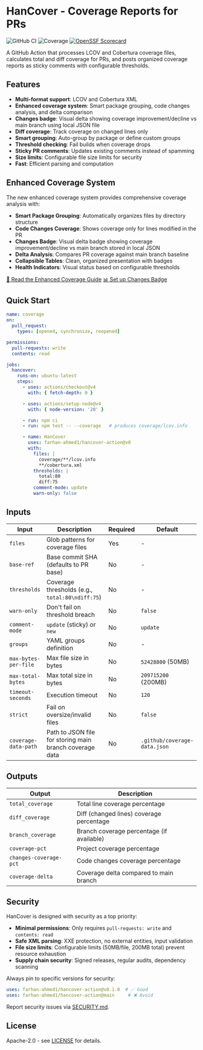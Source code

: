# HanCover - Coverage Reports for PRs

![GitHub CI](https://github.com/farhan-ahmed1/hancover-action/actions/workflows/ci.yml/badge.svg)
![Coverage](https://img.shields.io/badge/coverage-59%25-red)
[![OpenSSF Scorecard](https://api.scorecard.dev/projects/github.com/farhan-ahmed1/hancover-action/badge)](https://scorecard.dev/viewer/?uri=github.com/farhan-ahmed1/hancover-action)

A GitHub Action that processes LCOV and Cobertura coverage files, calculates total and diff coverage for PRs, and posts organized coverage reports as sticky comments with configurable thresholds.

## Features

- **Multi-format support**: LCOV and Cobertura XML
- **Enhanced coverage system**: Smart package grouping, code changes analysis, and delta comparison
- **Changes badge**: Visual delta showing coverage improvement/decline vs main branch using local JSON file
- **Diff coverage**: Track coverage on changed lines only
- **Smart grouping**: Auto-group by package or define custom groups
- **Threshold checking**: Fail builds when coverage drops
- **Sticky PR comments**: Updates existing comments instead of spamming
- **Size limits**: Configurable file size limits for security
- **Fast**: Efficient parsing and computation

## Enhanced Coverage System

The new enhanced coverage system provides comprehensive coverage analysis with:

- **Smart Package Grouping**: Automatically organizes files by directory structure
- **Code Changes Coverage**: Shows coverage only for lines modified in the PR
- **Changes Badge**: Visual delta badge showing coverage improvement/decline vs main branch stored in local JSON
- **Delta Analysis**: Compares PR coverage against main branch baseline
- **Collapsible Tables**: Clean, organized presentation with badges
- **Health Indicators**: Visual status based on configurable thresholds

[📖 Read the Enhanced Coverage Guide](./docs/ENHANCED-COVERAGE.md)
[📊 Set up Changes Badge](./docs/CHANGES-BADGE.md)

## Quick Start

```yaml
name: coverage
on:
  pull_request:
    types: [opened, synchronize, reopened]

permissions:
  pull-requests: write
  contents: read

jobs:
  hancover:
    runs-on: ubuntu-latest
    steps:
      - uses: actions/checkout@v4
        with: { fetch-depth: 0 }

      - uses: actions/setup-node@v4
        with: { node-version: '20' }

      - run: npm ci
      - run: npm test -- --coverage   # produces coverage/lcov.info

      - name: HanCover
        uses: farhan-ahmed1/hancover-action@v0
        with:
          files: |
            coverage/**/lcov.info
            **/cobertura.xml
          thresholds: |
            total:80
            diff:75
          comment-mode: update
          warn-only: false
```

## Inputs

| Input | Description | Required | Default |
|-------|-------------|----------|---------|
| `files` | Glob patterns for coverage files | Yes | - |
| `base-ref` | Base commit SHA (defaults to PR base) | No | - |
| `thresholds` | Coverage thresholds (e.g., `total:80\ndiff:75`) | No | - |
| `warn-only` | Don't fail on threshold breach | No | `false` |
| `comment-mode` | `update` (sticky) or `new` | No | `update` |
| `groups` | YAML groups definition | No | - |
| `max-bytes-per-file` | Max file size in bytes | No | `52428800` (50MB) |
| `max-total-bytes` | Max total size in bytes | No | `209715200` (200MB) |
| `timeout-seconds` | Execution timeout | No | `120` |
| `strict` | Fail on oversize/invalid files | No | `false` |
| `coverage-data-path` | Path to JSON file for storing main branch coverage data | No | `.github/coverage-data.json` |

## Outputs

| Output | Description |
|--------|-------------|
| `total_coverage` | Total line coverage percentage |
| `diff_coverage` | Diff (changed lines) coverage percentage |
| `branch_coverage` | Branch coverage percentage (if available) |
| `coverage-pct` | Project coverage percentage |
| `changes-coverage-pct` | Code changes coverage percentage |
| `coverage-delta` | Coverage delta compared to main branch |

## Security

HanCover is designed with security as a top priority:

- **Minimal permissions**: Only requires `pull-requests: write` and `contents: read`
- **Safe XML parsing**: XXE protection, no external entities, input validation
- **File size limits**: Configurable limits (50MB/file, 200MB total) prevent resource exhaustion
- **Supply chain security**: Signed releases, regular audits, dependency scanning

Always pin to specific versions for security:
```yaml
uses: farhan-ahmed1/hancover-action@v0.1.0  # ✅ Good
uses: farhan-ahmed1/hancover-action@main     # ❌ Avoid
```

Report security issues via [SECURITY.md](SECURITY.md).

## License

Apache-2.0 - see [LICENSE](LICENSE) for details.
